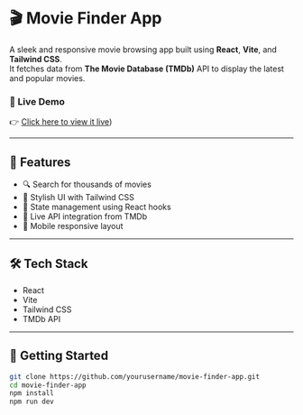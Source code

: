 # 🎬 Movie Finder App

A sleek and responsive movie browsing app built using **React**, **Vite**, and **Tailwind CSS**.  
It fetches data from **The Movie Database (TMDb)** API to display the latest and popular movies.

### 🔗 Live Demo
👉 [Click here to view it live](https://bright-selkie-3bfb10.netlify.app/))

---

## 🚀 Features

- 🔍 Search for thousands of movies
- 🎨 Stylish UI with Tailwind CSS
- 🧠 State management using React hooks
- 🔄 Live API integration from TMDb
- 📱 Mobile responsive layout

---

## 🛠️ Tech Stack

- React
- Vite
- Tailwind CSS
- TMDb API

---

## 🧪 Getting Started

```bash
git clone https://github.com/yourusername/movie-finder-app.git
cd movie-finder-app
npm install
npm run dev
